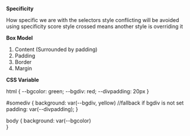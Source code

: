 **Specificity**

How specific we are with the selectors
style conflicting will be avoided using specificity score
style crossed means another style is overriding it


**Box Model**

1. Content (Surrounded by padding)
2. Padding
3. Border
4. Margin

**CSS Variable**

html {
    --bgcolor: green;
    --bgdiv: red;
    --divpadding: 20px
}

#somediv {
    background: var(--bgdiv, yellow) //fallback if bgdiv is not set
    padding: var(--divpadding);
}

body {
    background: var(--bgcolor)    
}
